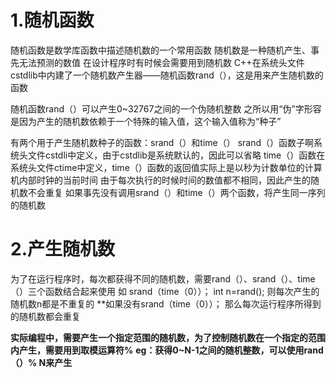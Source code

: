# 1.随机函数

随机函数是数学库函数中描述随机数的一个常用函数
随机数是一种随机产生、事先无法预测的数值
在设计程序时有时候会需要用到随机数
C++在系统头文件cstdlib中内建了一个随机数产生器——随机函数rand（），这是用来产生随机数的函数

随机函数rand（）可以产生0~32767之间的一个伪随机整数
之所以用“伪”字形容是因为产生的随机数依赖于一个特殊的输入值，这个输入值称为“种子”

有两个用于产生随机数种子的函数：srand（）和time（）
srand（）函数子啊系统头文件cstdli中定义，由于cstdlib是系统默认的，因此可以省略
time（）函数在系统头文件ctime中定义，time（）函数的返回值实际上是以秒为计数单位的计算机内部时钟的当前时间
由于每次执行的时候时间的数值都不相同，因此产生的随机数不会重复
如果事先没有调用srand（）和time（）两个函数，将产生同一序列的随机数

# 2.产生随机数
为了在运行程序时，每次都获得不同的随机数，需要rand（）、srand（）、time（）三个函数结合起来使用
如
srand（time（0））；
int n=rand();
则每次产生的随机数n都是不重复的
**如果没有srand（time（0））； 那么每次运行程序所得到的随机数都会重复

**实际编程中，需要产生一个指定范围的随机数，为了控制随机数在一个指定的范围内产生，需要用到取模运算符%**
**eg：获得0~N-1之间的随机整数，可以使用rand（）% N来产生**

